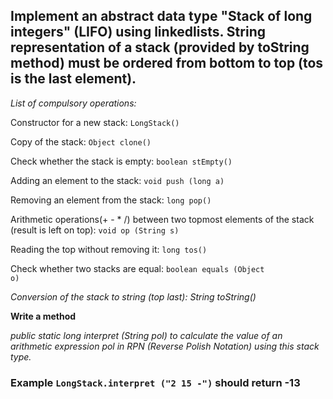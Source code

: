 ## Implement an abstract data type "Stack of long integers" (LIFO) using linkedlists. String representation of a stack (provided by toString method) must be ordered from bottom to top (tos is the last element). 

*List of compulsory operations:*

Constructor for a new stack:  <code>LongStack()</code>

Copy of the stack: <code>Object clone()</code>

Check whether the stack is empty: <code>boolean stEmpty()</code>

Adding an element to the stack: <code>void push (long a)</code>

Removing an element from the stack: <code>long pop()</code>

Arithmetic operations(+ - * /) between two
topmost elements of the stack (result is left on top): <code>void op (String s)</code>

Reading the top without removing it: <code>long tos()</code>

Check whether two stacks are equal: <code>boolean equals (Object o)</code>

*Conversion of the stack to string (top last): String toString()*

**Write a method**

*public static long interpret (String pol)*
*to calculate the value of an arithmetic expression pol in RPN*
*(Reverse Polish Notation) using this stack type.*

### Example <code>LongStack.interpret ("2 15 -")</code> should return -13

